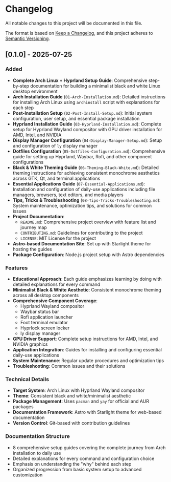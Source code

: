 # Changelog

All notable changes to this project will be documented in this file.

The format is based on [Keep a Changelog](https://keepachangelog.com/en/1.0.0/),
and this project adheres to [Semantic Versioning](https://semver.org/spec/v2.0.0.html).

## [0.1.0] - 2025-07-25

### Added
- **Complete Arch Linux + Hyprland Setup Guide**: Comprehensive step-by-step documentation for building a minimalist black and white Linux desktop environment
- **Arch Installation Guide** (`01-Arch-Installation.md`): Detailed instructions for installing Arch Linux using `archinstall` script with explanations for each step
- **Post-Installation Setup** (`02-Post-Install-Setup.md`): Initial system configuration, user setup, and essential package installation
- **Hyprland Installation Guide** (`03-Hyprland-Installation.md`): Complete setup for Hyprland Wayland compositor with GPU driver installation for AMD, Intel, and NVIDIA
- **Display Manager Configuration** (`04-Display-Manager-Setup.md`): Setup and configuration of `ly` display manager
- **Dotfiles Configuration** (`05-Dotfiles-Configuration.md`): Comprehensive guide for setting up Hyprland, Waybar, Rofi, and other component configurations
- **Black & White Theming Guide** (`06-Theming-Black-White.md`): Detailed theming instructions for achieving consistent monochrome aesthetics across GTK, Qt, and terminal applications
- **Essential Applications Guide** (`07-Essential-Applications.md`): Installation and configuration of daily-use applications including file managers, browsers, text editors, and media players
- **Tips, Tricks & Troubleshooting** (`08-Tips-Tricks-Troubleshooting.md`): System maintenance, optimization tips, and solutions for common issues
- **Project Documentation**:
  - `README.md`: Comprehensive project overview with feature list and journey map
  - `CONTRIBUTING.md`: Guidelines for contributing to the project
  - `LICENSE`: MIT License for the project
- **Astro-based Documentation Site**: Set up with Starlight theme for hosting the guides
- **Package Configuration**: Node.js project setup with Astro dependencies

### Features
- **Educational Approach**: Each guide emphasizes learning by doing with detailed explanations for every command
- **Minimalist Black & White Aesthetic**: Consistent monochrome theming across all desktop components
- **Comprehensive Component Coverage**: 
  - Hyprland Wayland compositor
  - Waybar status bar
  - Rofi application launcher
  - Foot terminal emulator
  - Hyprlock screen locker
  - ly display manager
- **GPU Driver Support**: Complete setup instructions for AMD, Intel, and NVIDIA graphics
- **Application Integration**: Guides for installing and configuring essential daily-use applications
- **System Maintenance**: Regular update procedures and optimization tips
- **Troubleshooting**: Common issues and their solutions

### Technical Details
- **Target System**: Arch Linux with Hyprland Wayland compositor
- **Theme**: Consistent black and white/minimalist aesthetic
- **Package Management**: Uses `pacman` and `yay` for official and AUR packages
- **Documentation Framework**: Astro with Starlight theme for web-based documentation
- **Version Control**: Git-based with contribution guidelines

### Documentation Structure
- 8 comprehensive setup guides covering the complete journey from Arch installation to daily use
- Detailed explanations for every command and configuration choice
- Emphasis on understanding the "why" behind each step
- Organized progression from basic system setup to advanced customization
